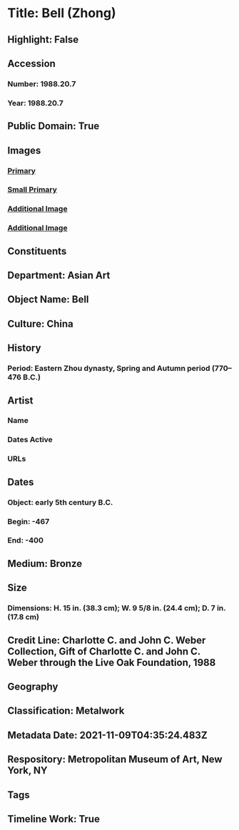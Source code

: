 # Title: Bell (Zhong)
## Highlight: False
## Accession
### Number: 1988.20.7
### Year: 1988.20.7
## Public Domain: True
## Images
### [Primary](https://images.metmuseum.org/CRDImages/as/original/DP155211.jpg)
### [Small Primary](https://images.metmuseum.org/CRDImages/as/web-large/DP155211.jpg)
### [Additional Image](https://images.metmuseum.org/CRDImages/as/original/DP155212.jpg)
### [Additional Image](https://images.metmuseum.org/CRDImages/as/original/DP155213.jpg)
## Constituents
## Department: Asian Art
## Object Name: Bell
## Culture: China
## History
### Period: Eastern Zhou dynasty, Spring and Autumn period (770–476 B.C.)
## Artist
### Name
### Dates Active
### URLs
## Dates
### Object: early 5th century B.C.
### Begin: -467
### End: -400
## Medium: Bronze
## Size
### Dimensions: H. 15 in. (38.3 cm); W. 9 5/8 in. (24.4 cm); D. 7 in. (17.8 cm)
## Credit Line: Charlotte C. and John C. Weber Collection, Gift of Charlotte C. and John C. Weber through the Live Oak Foundation, 1988
## Geography
## Classification: Metalwork
## Metadata Date: 2021-11-09T04:35:24.483Z
## Respository: Metropolitan Museum of Art, New York, NY
## Tags
## Timeline Work: True